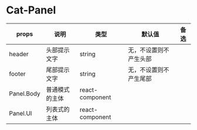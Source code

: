 # Cat-Panel

props | 说明 | 类型 | 默认值 | 备选 
------------ |--------------- | ------------- | ------------- | -------------
header | 头部提示文字 | string | 无，不设置则不产生头部 |
footer | 尾部提示文字 | string | 无，不设置则不产生尾部 |
Panel.Body| 普通模式的主体 | react-component | |
Panel.Ul | 列表式的主体 | react-component | |


